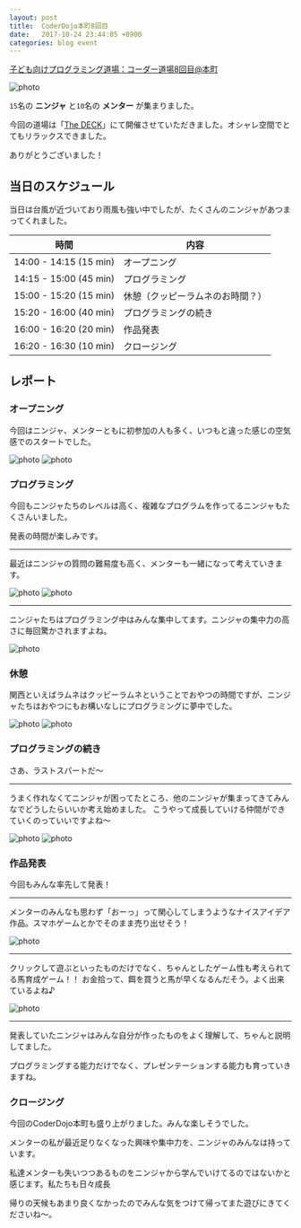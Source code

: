 ```yaml
---
layout: post
title:  CoderDojo本町8回目
date:   2017-10-24 23:44:05 +0900
categories: blog event
---
```


[子ども向けプログラミング道場：コーダー道場8回目@本町](https://coderdojo-hommachi.doorkeeper.jp/events/65124)

![photo](/assets/img/2017-10-22/DSC_0173.JPG)

`15`名の **ニンジャ** と`10`名の **メンター** が集まりました。

今回の道場は「[The DECK](http://thedeck.jp/)」にて開催させていただきました。オシャレ空間でとてもリラックスできました。

ありがとうございました！

## 当日のスケジュール

当日は台風が近づいており雨風も強い中でしたが、たくさんのニンジャがあつまってくれました。


時間                   | 内容
-----------------------|------
14:00 - 14:15 (15 min) | オープニング
14:15 - 15:00 (45 min) | プログラミング
15:00 - 15:20 (15 min) | 休憩（クッピーラムネのお時間？）
15:20 - 16:00 (40 min) | プログラミングの続き
16:00 - 16:20 (20 min) | 作品発表
16:20 - 16:30 (10 min) | クロージング

## レポート

### オープニング

今回はニンジャ、メンターともに初参加の人も多く、いつもと違った感じの空気感でのスタートでした。

![photo](/assets/img/2017-10-22/DSC_0160.JPG)
![photo](/assets/img/2017-10-22/DSC_0169.JPG)

### プログラミング

今回もニンジャたちのレベルは高く、複雑なプログラムを作ってるニンジャもたくさんいました。

発表の時間が楽しみです。

---

最近はニンジャの質問の難易度も高く、メンターも一緒になって考えていきます。

![photo](/assets/img/2017-10-22/DSC_0204.JPG)
![photo](/assets/img/2017-10-22/DSC_0191.JPG)

---

ニンジャたちはプログラミング中はみんな集中してます。ニンジャの集中力の高さに毎回驚かされますよね。

![photo](/assets/img/2017-10-22/DSC_0199.JPG)

### 休憩

関西といえばラムネはクッピーラムネということでおやつの時間ですが、ニンジャたちはおやつにもお構いなしにプログラミングに夢中でした。

![photo](/assets/img/2017-10-22/DSC_0198.JPG)
![photo](/assets/img/2017-10-22/DSC_0234.JPG)

### プログラミングの続き

さあ、ラストスパートだ〜

---

うまく作れなくてニンジャが困ってたところ、他のニンジャが集まってきてみんなでどうしたらいいか考え始めました。
こうやって成長していける仲間ができていくのっていいですよね〜

![photo](/assets/img/2017-10-22/IMG_155.JPG)
![photo](/assets/img/2017-10-22/DSC_0248.JPG)

### 作品発表

今回もみんな率先して発表！

---

メンターのみんなも思わず「おーっ」って関心してしまうようなナイスアイデア作品。スマホゲームとかでそのまま売り出せそう！

![photo](/assets/img/2017-10-22/DSC_0253.JPG)

---

クリックして遊ぶといったものだけでなく、ちゃんとしたゲーム性も考えられてる馬育成ゲーム！！
お金拾って、餌を買うと馬が早くなるんだそう。よく出来ているよね♪

![photo](/assets/img/2017-10-22/DSC_0263.JPG)

---

発表していたニンジャはみんな自分が作ったものをよく理解して、ちゃんと説明してました。

プログラミングする能力だけでなく、プレゼンテーションする能力も育っていきますね。


### クロージング

今回のCoderDojo本町も盛り上がりました。みんな楽しそうでした。

メンターの私が最近足りなくなった興味や集中力を、ニンジャのみんなは持っています。

私達メンターも失いつつあるものをニンジャから学んでいけてるのではないかと感じます。私たちも日々成長


帰りの天候もあまり良くなかったのでみんな気をつけて帰ってまた遊びにきてくださいね〜。

